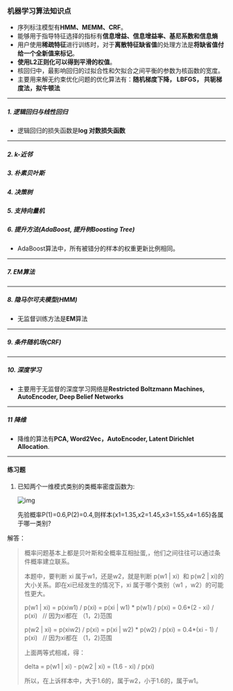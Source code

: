 ### 机器学习算法知识点

* 序列标注模型有**HMM、MEMM、CRF**。
* 能够用于指导特征选择的指标有**信息增益、信息增益率、基尼系数和信息熵**
* 用户使用**稀疏特征**进行训练时，对于**离散特征缺省值**的处理方法是**将缺省值付给一个全新值来标记**。
* **使用L2正则化可以得到平滑的权值**。
* 核回归中，最影响回归的过拟合性和欠拟合之间平衡的参数为核函数的宽度。
* 主要用来解无约束优化问题的优化算法有：**随机梯度下降， LBFGS， 共轭梯度法，拟牛顿法**

------

##### 1. 逻辑回归与线性回归

* 逻辑回归的损失函数是**log 对数损失函数**

------

##### 2. k-近邻

##### 3. 朴素贝叶斯

##### 4. 决策树

##### 5. 支持向量机

##### 6. 提升方法(AdaBoost, 提升树Boosting Tree)

* AdaBoost算法中，所有被错分的样本的权重更新比例相同。

------

##### 7. EM算法

------

##### 8. 隐马尔可夫模型(HMM)

* 无监督训练方法是**EM**算法

------

##### 9. 条件随机场(CRF)

------

##### 10. 深度学习

* 主要用于无监督的深度学习网络是**Restricted Boltzmann Machines, AutoEncoder, Deep Belief Networks**

------

##### 11 降维

* 降维的算法有**PCA, Word2Vec，AutoEncoder, Latent Dirichlet Allocation**.

------

#### 练习题

1. 已知两个一维模式类别的类概率密度函数为:

   ![img](https://uploadfiles.nowcoder.com/images/20160829/59_1472451822933_E39598100A5E449D6E3F3A28AB61F54B)

   先验概率P(1)=0.6,P(2)=0.4,则样本{x1=1.35,x2=1.45,x3=1.55,x4=1.65}各属于哪一类别?

解答：

> 概率问题基本上都是贝叶斯和全概率互相扯蛋,，他们之间往往可以通过条件概率建立联系。
>
> 本题中，要判断 xi 属于w1，还是w2，就是判断 p(w1 | xi)  和 p(w2 | xi)的大小关系。即在xi已经发生的情况下，xi 属于哪个类别（w1 ，w2）的可能性更大。
>
> p(w1 | xi) = p(xiw1) / p(xi) = p(xi | w1) * p(w1) / p(xi) = 0.6*(2 - xi) / p(xi)   // 因为xi都在 （1，2)范围
>
> p(w2 | xi) = p(xiw2) / p(xi) = p(xi | w2) * p(w2) / p(xi) = 0.4*(xi - 1) / p(xi)   // 因为xi都在 （1，2)范围
>
> 上面两等式相减，得：
>
> delta = p(w1 | xi) - p(w2 | xi) = (1.6 - xi) / p(xi)
>
> 所以，在上诉样本中，大于1.6的，属于w2，小于1.6的，属于w1。

